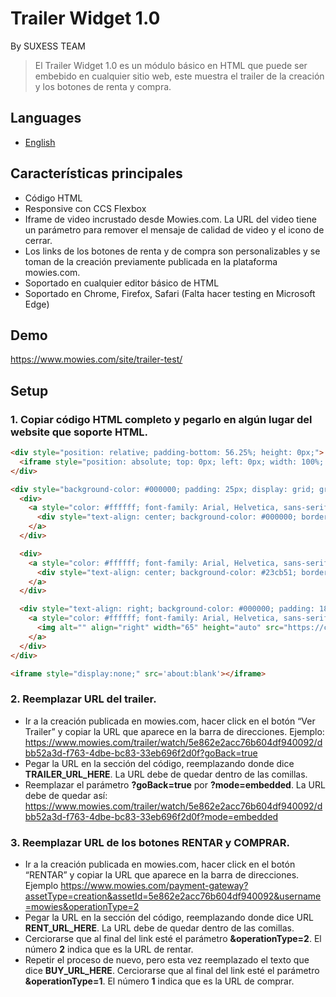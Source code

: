 # Trailer Widget 1.0

By SUXESS TEAM

> El Trailer Widget 1.0 es un módulo básico en HTML que puede ser embebido en cualquier sitio web, este muestra el trailer de la creación y los botones de renta y compra.

## Languages
  - [English](../README.md)

## Características principales

  - Código HTML
  - Responsive con CCS Flexbox
  - Iframe de video incrustado desde Mowies.com. La URL del video tiene un parámetro para remover el mensaje de calidad de video y el icono de cerrar.
  - Los links de los botones de renta y de compra son personalizables y se toman de la creación previamente publicada en la plataforma mowies.com.
  - Soportado en cualquier editor básico de HTML
  - Soportado en Chrome, Firefox, Safari (Falta hacer testing en Microsoft Edge)


## Demo

https://www.mowies.com/site/trailer-test/


## Setup

### 1. Copiar código HTML completo y pegarlo en algún lugar del website que soporte HTML.

```html
<div style="position: relative; padding-bottom: 56.25%; height: 0px;">
  <iframe style="position: absolute; top: 0px; left: 0px; width: 100%; height: 100%;" width="560" height="315" src="TRAILER_URL_HERE" frameborder="0" allow="accelerometer; encrypted-media; gyroscope; picture-in-picture"></iframe>
</div>

<div style="background-color: #000000; padding: 25px; display: grid; grid-template-columns: 1fr 1fr 2fr; grid-template-rows: 50px; gap: 3%;">
  <div>
    <a style="color: #ffffff; font-family: Arial, Helvetica, sans-serif; text-decoration: none;" href="RENT_URL_HERE" target="_blank">
      <div style="text-align: center; background-color: #000000; border: 2px solid #ffffff; padding: 15px 10px; border-radius: 30px; min-width: 60px;"><strong>Rentar</strong></div>
    </a>
  </div>

  <div>
    <a style="color: #ffffff; font-family: Arial, Helvetica, sans-serif; text-decoration: none;" href="BUY_URL_HERE" target="_blank">
      <div style="text-align: center; background-color: #23cb51; border: 2px solid #23cb51; padding: 15px 10px; border-radius: 30px; min-width: 60px;"><strong>Comprar</strong></div>
    </a>
  </div>

  <div style="text-align: right; background-color: #000000; padding: 18px 8px 0px 12px; border-radius: 30px; text-decoration: none;">
    <a style="color: #ffffff; font-family: Arial, Helvetica, sans-serif;" href="http://mowies.com/" target="_blank">
      <img alt="" align="right" width="65" height="auto" src="https://chigui-public-assets.s3.amazonaws.com/logo_mowies-xsm.svg" style="border: 0px; width: 65px; height: auto; margin: 0px; opacity: 0.5; float: right;" />
    </a>
  </div>
</div>

<iframe style="display:none;" src='about:blank'></iframe>
```

### 2. Reemplazar URL del trailer.

  - Ir a la creación publicada en mowies.com, hacer click en el botón “Ver Trailer” y copiar la URL que aparece en la barra de direcciones. Ejemplo: https://www.mowies.com/trailer/watch/5e862e2acc76b604df940092/dbb52a3d-f763-4dbe-bc83-33eb696f2d0f?goBack=true
  - Pegar la URL en la sección del código, reemplazando donde dice **TRAILER_URL_HERE**. La URL debe de quedar dentro de las comillas.
  - Reemplazar el parámetro **?goBack=true** por **?mode=embedded**. La URL debe de quedar así: https://www.mowies.com/trailer/watch/5e862e2acc76b604df940092/dbb52a3d-f763-4dbe-bc83-33eb696f2d0f?mode=embedded

### 3. Reemplazar URL de los botones RENTAR y COMPRAR.

  - Ir a la creación publicada en mowies.com, hacer click en el botón “RENTAR” y copiar la URL que aparece en la barra de direcciones. Ejemplo https://www.mowies.com/payment-gateway?assetType=creation&assetId=5e862e2acc76b604df940092&username=mowies&operationType=2
  - Pegar la URL en la sección del código, reemplazando donde dice URL **RENT_URL_HERE**. La URL debe de quedar dentro de las comillas.
  - Cerciorarse que al final del link esté el parámetro **&operationType=2**. El número **2** indica que es la URL de rentar.
  - Repetir el proceso de nuevo, pero esta vez reemplazado el texto que dice **BUY_URL_HERE**. Cerciorarse que al final del link esté el parámetro **&operationType=1**. El número **1** indica que es la URL de comprar.
